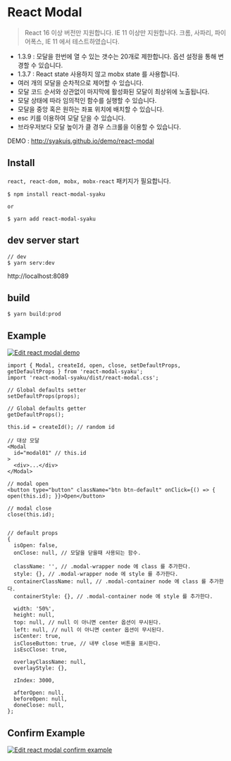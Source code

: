 # React Modal

> React 16 이상 버전만 지원합니다.  IE 11 이상만 지원합니다. 크롬, 사파리, 파이어폭스, IE 11 에서 테스트하였습니다.

- 1.3.9 : 모달을 한번에 열 수 있는 갯수는 20개로 제한합니다. 옵션 설정을 통해 변경할 수 있습니다.
- 1.3.7 : React state 사용하지 않고 mobx state 를 사용합니다.
- 여러 개의 모달을 순차적으로 제어할 수 있습니다.
- 모달 코드 순서와 상관없이 마지막에 활성화된 모달이 최상위에 노출됩니다.
- 모달 상태에 따라 임의적인 함수를 실행할 수 있습니다.
- 모달을 중앙 혹은 원하는 좌표 위치에 배치할 수 있습니다.
- esc 키를 이용하여 모달 닫을 수 있습니다.
- 브라우저보다 모달 높이가 클 경우 스크롤을 이용할 수 있습니다.

DEMO : http://syakuis.github.io/demo/react-modal

## Install

`react, react-dom, mobx, mobx-react` 패키지가 필요합니다.

```
$ npm install react-modal-syaku

or

$ yarn add react-modal-syaku
```

## dev server start

```
// dev
$ yarn serv:dev
```

http://localhost:8089

## build

```
$ yarn build:prod
```


## Example

[![Edit react modal demo](https://codesandbox.io/static/img/play-codesandbox.svg)](https://codesandbox.io/s/l943kvr237)

```
import { Modal, createId, open, close, setDefaultProps, getDefaultProps } from 'react-modal-syaku';
import 'react-modal-syaku/dist/react-modal.css';

// Global defaults setter
setDefaultProps(props);

// Global defaults getter
getDefaultProps();

this.id = createId(); // random id

// 대상 모달
<Modal
  id="modal01" // this.id
>
  <div>...</div>
</Modal>

// modal open
<button type="button" className="btn btn-default" onClick={() => { open(this.id); }}>Open</button>

// modal close
close(this.id);


// default props
{
  isOpen: false,
  onClose: null, // 모달을 닫을때 사용되는 함수.

  className: '', // .modal-wrapper node 에 class 를 추가한다.
  style: {}, // .modal-wrapper node 에 style 를 추가한다.
  containerClassName: null, // .modal-container node 에 class 를 추가한다.
  containerStyle: {}, // .modal-container node 에 style 를 추가한다.

  width: '50%',
  height: null,
  top: null, // null 이 아니면 center 옵션이 무시된다.
  left: null, // null 이 아니면 center 옵션이 무시된다.
  isCenter: true,
  isCloseButton: true, // 내부 close 버튼을 표시한다.
  isEscClose: true,

  overlayClassName: null,
  overlayStyle: {},

  zIndex: 3000,

  afterOpen: null,
  beforeOpen: null,
  doneClose: null,
};
```

## Confirm Example

[![Edit react modal confirm example](https://codesandbox.io/static/img/play-codesandbox.svg)](https://codesandbox.io/s/5237qk6mkl)

